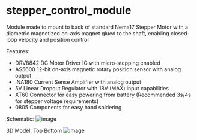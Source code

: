 # stepper_control_module
Module made to mount to back of standard Nema17 Stepper Motor with a diametric magnetized on-axis magnet glued to the shaft, enabling closed-loop velocity and position control

Features:
  - DRV8842 DC Motor Driver IC with micro-stepping enabled
  - AS5600 12-bit on-axis magnetic rotary position sensor with analog output
  - INA180 Current Sense Amplifier with analog output
  - 5V Linear Dropout Regulator with 18V (MAX) input capabilities
  - XT60 Connector for easy powering from battery (Recommended 3s/4s for stepper voltage requirements)
  - 0805 Components for easy hand soldering

Schematic:
![image](https://github.com/ywf1/stepper_control_module/assets/115194344/a755aa67-7dc1-4ce6-8cf3-88fc71a2f721)

3D Model:
                      Top                                                Bottom
![image](https://github.com/ywf1/stepper_control_module/assets/115194344/060e4b75-0aa3-44e9-8235-593f56c12492)


